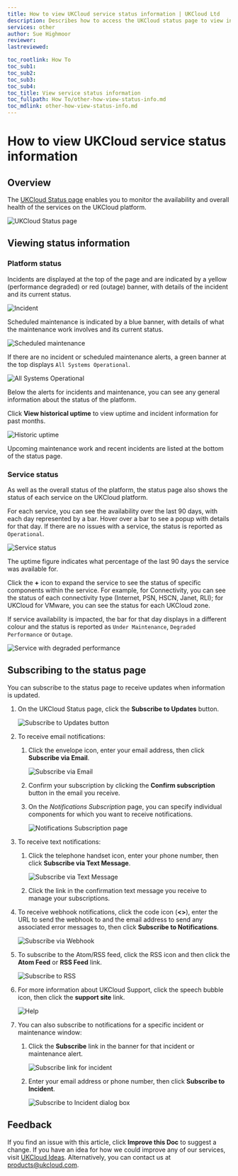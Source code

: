 ```yaml
---
title: How to view UKCloud service status information | UKCloud Ltd
description: Describes how to access the UKCloud status page to view information on the status of the services on the platform
services: other
author: Sue Highmoor
reviewer:
lastreviewed: 

toc_rootlink: How To
toc_sub1: 
toc_sub2:
toc_sub3:
toc_sub4:
toc_title: View service status information
toc_fullpath: How To/other-how-view-status-info.md
toc_mdlink: other-how-view-status-info.md
---
```


# How to view UKCloud service status information

## Overview

The [UKCloud Status page](https://status.ukcloud.com) enables you to monitor the availability and overall health of the services on the UKCloud platform.

![UKCloud Status page](images/other-status-page.png)

## Viewing status information

### Platform status

Incidents are displayed at the top of the page and are indicated by a yellow (performance degraded) or red (outage) banner, with details of the incident and its current status.

![Incident](images/other-status-incident.png)

Scheduled maintenance is indicated by a blue banner, with details of what the maintenance work involves and its current status.

![Scheduled maintenance](images/other-status-maintenance.png)

If there are no incident or scheduled maintenance alerts, a green banner at the top displays `All Systems Operational`.

![All Systems Operational](images/other-status-all-operational.png)

Below the alerts for incidents and maintenance, you can see any general information about the status of the platform.

Click **View historical uptime** to view uptime and incident information for past months.

![Historic uptime](images/other-status-history.png)

Upcoming maintenance work and recent incidents are listed at the bottom of the status page.

### Service status

As well as the overall status of the platform, the status page also shows the status of each service on the UKCloud platform.

For each service, you can see the availability over the last 90 days, with each day represented by a bar. Hover over a bar to see a popup with details for that day. If there are no issues with a service, the status is reported as `Operational`.

![Service status](images/other-status-service.png)

The uptime figure indicates what percentage of the last 90 days the service was available for.

Click the **+** icon to expand the service to see the status of specific components within the service. For example, for Connectivity, you can see the status of each connectivity type (Internet, PSN, HSCN, Janet, RLI); for UKCloud for VMware, you can see the status for each UKCloud zone.

If service availability is impacted, the bar for that day displays in a different colour and the status is reported as `Under Maintenance`, `Degraded Performance` or `Outage`.

![Service with degraded performance](images/other-status-outage.png)

## Subscribing to the status page

You can subscribe to the status page to receive updates when information is updated.

1. On the UKCloud Status page, click the **Subscribe to Updates** button.

    ![Subscribe to Updates button](images/other-status-btn-subscribe.png)

2. To receive email notifications:

    1. Click the envelope icon, enter your email address, then click **Subscribe via Email**.

        ![Subscribe via Email](images/other-status-notification-email.png)

    2. Confirm your subscription by clicking the **Confirm subscription** button in the email you receive.

    3. On the *Notifications Subscription* page, you can specify individual components for which you want to receive notifications.

        ![Notifications Subscription page](images/other-status-subscriptions.png)

3. To receive text notifications:

    1. Click the telephone handset icon, enter your phone number, then click **Subscribe via Text Message**.

        ![Subscribe via Text Message](images/other-status-notification-text.png)

    2. Click the link in the confirmation text message you receive to manage your subscriptions.

4. To receive webhook notifications, click the code icon (**<>**), enter the URL to send the webhook to and the email address to send any associated error messages to, then click **Subscribe to Notifications**.

    ![Subscribe via Webhook](images/other-status-notification-webhook.png)

5. To subscribe to the Atom/RSS feed, click the RSS icon and then click the **Atom Feed** or **RSS Feed** link.

    ![Subscribe to RSS](images/other-status-notification-rss.png)

6. For more information about UKCloud Support, click the speech bubble icon, then click the **support site** link.

    ![Help](images/other-status-help.png)

7. You can also subscribe to notifications for a specific incident or maintenance window:

    1. Click the **Subscribe** link in the banner for that incident or maintenance alert.

        ![Subscribe link for incident](images/other-status-incident-subscribe.png)

    2. Enter your email address or phone number, then click **Subscribe to Incident**.

        ![Subscribe to Incident dialog box](images/other-status-subscribe-incident.png)

## Feedback

If you find an issue with this article, click **Improve this Doc** to suggest a change. If you have an idea for how we could improve any of our services, visit [UKCloud Ideas](https://ideas.ukcloud.com). Alternatively, you can contact us at <products@ukcloud.com>.
